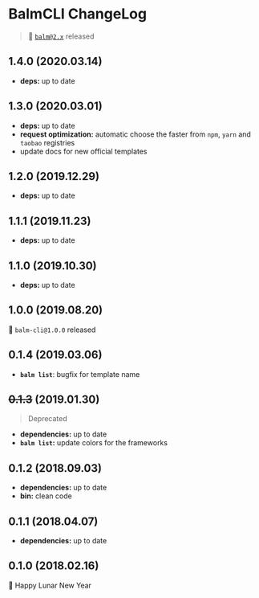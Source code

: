 # BalmCLI ChangeLog

> :tada: [`balm@2.x`](https://balmjs.com/) released

## 1.4.0 (2020.03.14)

- **deps:** up to date

## 1.3.0 (2020.03.01)

- **deps:** up to date
- **request optimization:** automatic choose the faster from `npm`, `yarn` and `taobao` registries
- update docs for new official templates

## 1.2.0 (2019.12.29)

- **deps:** up to date

## 1.1.1 (2019.11.23)

- **deps:** up to date

## 1.1.0 (2019.10.30)

- **deps:** up to date

## 1.0.0 (2019.08.20)

:tada: `balm-cli@1.0.0` released

## 0.1.4 (2019.03.06)

- **`balm list`**: bugfix for template name

## <del>0.1.3</del> (2019.01.30)

> Deprecated

- **dependencies:** up to date
- **`balm list`:** update colors for the frameworks

## 0.1.2 (2018.09.03)

- **dependencies:** up to date
- **bin:** clean code

## 0.1.1 (2018.04.07)

- **dependencies:** up to date

## 0.1.0 (2018.02.16)

:tada: Happy Lunar New Year
